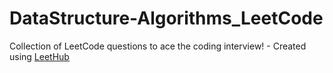 # DataStructure-Algorithms_LeetCode
Collection of LeetCode questions to ace the coding interview! - Created using [LeetHub](https://github.com/QasimWani/LeetHub)
